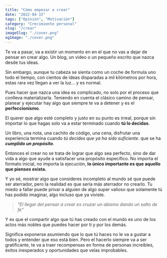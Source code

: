 ```yaml
---
title: "Cómo empezar a crear"
date: "2022-04-15"
tags: ["Opinión", "Motivación"]
category: "Crecimiento personal"
slug: "/crear"
imageSlug: "./cover.png"
ogImage: "./cover.png"
---
```


Te va a pasar, va a existir un momento en en el que no vas a dejar de pensar en crear algo. Un blog, un video o un pequeño escrito que nazca desde tus ideas. 

Sin embargo, aunque tu cabeza se sienta como un coche de formula uno todo el tiempo, con cientos de ideas disparadas a mil kilómetros por hora, estas rara vez llegan a ver la luz... y es normal. 

Pues hacer que nazca una idea es complicado, no solo por el proceso que conlleva materializarla. Teniendo en cuenta el clásico camino de pensar, planear y ejecutar hay algo que siempre te va a detener y es el **perfeccionismo**.

El querer que algo esté completo y justo en su punto es irreal, porque sin importar lo que hagas solo va a estar terminado cuando **tú lo decidas**. 

Un libro, una nota, una cachito de código, una cena, disfrutar una experiencia termina cuando *tú decides que ya ha sido suficiente*. que se ha ***cumplido un propósito***. 

Entonces el crear no se trata de lograr que algo sea perfecto, sino de dar vida a algo que ayude a satisfacer una propósito específico. No importa el formato inicial, no importa la ejecución, **lo único importante es que aquello que pienses exista.**    

Y yo sé, mostrar algo que consideres incompleto al mundo sé que puede ser aterrador, pero la realidad es que sería más aterrador no crearlo. Tu miedo a fallar puede privar a alguien de algo super valioso que solamente tú has podido imaginar, algo incluso que ya viviste. 

> *"El llegar del pensar a crear es cruzar un abismo dando un salto de fe"* 

Y es que el compartir algo que tú has creado con el mundo es uno de los actos más nobles que puedes hacer por ti y por los demás. 

Significa exponerse asumiendo que lo que tú haces no le va a gustar a todos y entender que eso está bien. Pero el hacerlo siempre va a ser gratificante, te va a traer recompensas en forma de personas increíbles, éxitos inesperados y oportunidades que veías improbables. 